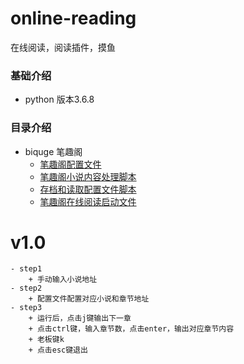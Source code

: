 # online-reading
在线阅读，阅读插件，摸鱼

### 基础介绍
- python 版本3.6.8

### 目录介绍
- biquge 笔趣阁
  - [笔趣阁配置文件](biquge/application-biquge.properties)
  - [笔趣阁小说内容处理脚本](biquge/biquge_handler.py)
  - [存档和读取配置文件脚本](biquge/properties_handler.py)
  - [笔趣阁在线阅读启动文件](biquge/run.py)


# v1.0 
    - step1
        + 手动输入小说地址
    - step2
        + 配置文件配置对应小说和章节地址
    - step3
        + 运行后，点击j键输出下一章
        + 点击ctrl键，输入章节数，点击enter，输出对应章节内容
        + 老板键k
        + 点击esc键退出